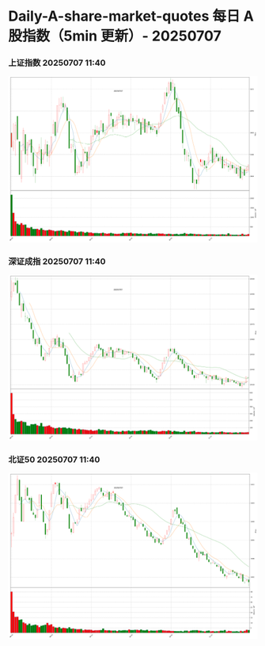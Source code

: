 
# Daily-A-share-market-quotes 每日 A 股指数（5min 更新）- 20250707

### 上证指数 20250707 11:40
![](./fig/2025/7/20250707-sh000001.png)

### 深证成指 20250707 11:40
![](./fig/2025/7/20250707-sz399001.png)

### 北证50 20250707 11:40
![](./fig/2025/7/20250707-bj899050.png)

